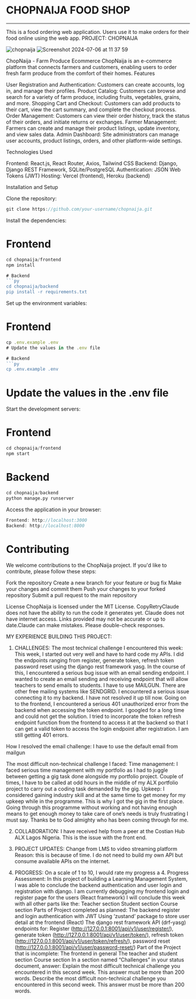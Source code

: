 # CHOPNAIJA FOOD SHOP

---

This is a food ordering web application. Users use it to make orders for their food online using the web app.
PROJECT: CHOPNAIJA

![chopnaija](https://github.com/IgweEmmanuel/chopnaija/frontend/public/136444225/chopnaija)                                             ![Screenshot 2024-07-06 at 11 37 59](https://github.com/IgweEmmanuel/Project_Edumore/assets/136444225/78182c0a-0124-4366-86a5-5a44c88a1e0a)



ChopNaija - Farm Produce Ecommerce
ChopNaija is an e-commerce platform that connects farmers and customers, enabling users to order fresh farm produce from the comfort of their homes.
Features

User Registration and Authentication: Customers can create accounts, log in, and manage their profiles.
Product Catalog: Customers can browse and search for a variety of farm produce, including fruits, vegetables, grains, and more.
Shopping Cart and Checkout: Customers can add products to their cart, view the cart summary, and complete the checkout process.
Order Management: Customers can view their order history, track the status of their orders, and initiate returns or exchanges.
Farmer Management: Farmers can create and manage their product listings, update inventory, and view sales data.
Admin Dashboard: Site administrators can manage user accounts, product listings, orders, and other platform-wide settings.

Technologies Used

Frontend: React.js, React Router, Axios, Tailwind CSS
Backend: Django, Django REST Framework, SQLite/PostgreSQL
Authentication: JSON Web Tokens (JWT)
Hosting: Vercel (frontend), Heroku (backend)

Installation and Setup

Clone the repository:

```js
git clone https://github.com/your-username/chopnaija.git
```

Install the dependencies:

# Frontend
```js
cd chopnaija/frontend
npm install

# Backend
```py
cd chopnaija/backend
pip install -r requirements.txt
```
Set up the environment variables:

# Frontend
```js
cp .env.example .env
# Update the values in the .env file

# Backend
```py
cp .env.example .env
```
# Update the values in the .env file

Start the development servers:

# Frontend
```js
cd chopnaija/frontend
npm start
```
# Backend
```py
cd chopnaija/backend
python manage.py runserver
```
Access the application in your browser:

```js
Frontend: http://localhost:3000
Backend: http://localhost:8000
```
# Contributing
We welcome contributions to the ChopNaija project. If you'd like to contribute, please follow these steps:

Fork the repository
Create a new branch for your feature or bug fix
Make your changes and commit them
Push your changes to your forked repository
Submit a pull request to the main repository

License
ChopNaija is licensed under the MIT License. CopyRetryClaude does not have the ability to run the code it generates yet. Claude does not have internet access. Links provided may not be accurate or up to date.Claude can make mistakes. Please double-check responses.

MY EXPERIENCE BUILDING THIS PROJECT:

1. CHALLENGES:
The most technical challenge I encountered this week:
This week, I started out very well and have to hard code my APIs. I did the endpoints ranging from register, generate token, refresh token password reset using the django rest framework yasg. 
In the course of this, I encountered a serious bug issue with an email sending endpoint. I wanted to create an email sending and receiving endpoint that will allow teachers to send emails to students. I have to use MAILGUN. There are other free mailing systems like SENDGRID. I encountered a serious issue connecting it to my backend. I have not resolved it up till now. 
Going on to the frontend, I encountered a serious 401 unauthorized error from the backend when accessing the token endpoint. I googled for a long time and could not get the solution. I tried to incorporate the token refresh endpoint function from the frontend to access it at the backend so that I can get a valid token to access the login endpoint after registration. I am still getting 401 errors.


How I resolved the email challenge:
I have to use the default email from mailgun


The most difficult non-technical challenge I faced:
Time management:
I faced serious time management with my portfolio as I had to juggle between getting a gig task done alongside my portfolio project.
Couple of times, I have to be called at odd hours in the middle of my ALX portfolio project to carry out a coding task demanded by the gig.
Upkeep:
I considered gaining industry skill and at the same time to get money for my upkeep while in the programme. This is why I got the gig in the first place. Going through this programme without working and not having enough means to get enough money to take care of one’s needs is truly frustrating I must say. Thanks be to God almighty who has been coming through for me.


2. COLLABORATION:
I have received help from a peer at the Costian Hub ALX Lagos Nigeria. This is the issue with the front end.


3. PROJECT UPDATES:
Change from LMS to video streaming platform
Reason: this is because of time. I do not need to build my own API but consume available APIs on the internet.


4. PROGRESS:
On a scale of 1 to 10, I would rate my progress a 4.
Progress Assessment: 
In this project of building a Learning Management System, I was able to conclude the backend authentication and user login and registration with django.
I am currently debugging my frontend login and register page for the users (React framework)
I will conclude this week with all other parts like the:
Teacher section
Student section
Course section
Parts of Project completed as planned:
The backend register and login authentication with JWT
Using ‘zustand’ package to store user detail at the frontend (React)
The django rest framework API (drf-yasg) endpoints for:
 Register (http://127.0.0.1:8001/api/v1/user/register/), 
generate token (http://127.0.0.1:8001/api/v1/user/token/), 
refresh token (http://127.0.0.1:8001/api/v1/user/token/refresh/),
password reset (http://127.0.0.1:8001/api/v1/user/password-reset/)
Part of the Project that is incomplete:
The frontend in general
The teacher and student section
Course section
In a section named “Challenges” in your status document, answer:
Explain the most difficult technical challenge you encountered in this second week. This answer must be more than 200 words.
Describe the most difficult non-technical challenge you encountered in this second week. This answer must be more than 200 words.


